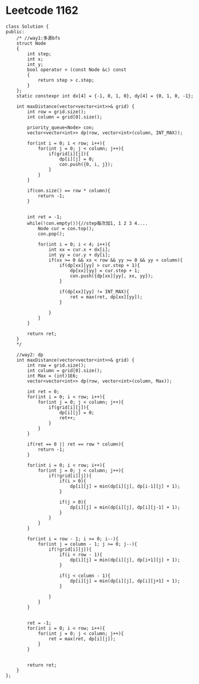 # Leetcode 1162
    class Solution {
    public:
        /* //way1:多源bfs
        struct Node
        {
            int step;
            int x;
            int y;
            bool operator < (const Node &c) const
            {
                return step > c.step;
            }
        };
        static constexpr int dx[4] = {-1, 0, 1, 0}, dy[4] = {0, 1, 0, -1};

        int maxDistance(vector<vector<int>>& grid) {
            int row = grid.size();
            int column = grid[0].size();

            priority_queue<Node> con;
            vector<vector<int>> dp(row, vector<int>(column, INT_MAX));

            for(int i = 0; i < row; i++){
                for(int j = 0; j < column; j++){
                    if(grid[i][j]){
                        dp[i][j] = 0;
                        con.push({0, i, j});
                    }
                }
            } 

            if(con.size() == row * column){
                return -1;
            }


            int ret = -1;
            while(!con.empty()){//step每次加1, 1 2 3 4....
                Node cur = con.top();
                con.pop();

                for(int i = 0; i < 4; i++){
                    int xx = cur.x + dx[i];
                    int yy = cur.y + dy[i];
                    if(xx >= 0 && xx < row && yy >= 0 && yy < column){
                        if(dp[xx][yy] > cur.step + 1){
                            dp[xx][yy] = cur.step + 1;
                            con.push({dp[xx][yy], xx, yy});
                        }

                        if(dp[xx][yy] != INT_MAX){
                            ret = max(ret, dp[xx][yy]);
                        }

                    }    
                }
            }

            return ret;
        }
        */

        //way2: dp
        int maxDistance(vector<vector<int>>& grid) {
            int row = grid.size();
            int column = grid[0].size();
            int Max = (int)1E6;
            vector<vector<int>> dp(row, vector<int>(column, Max));

            int ret = 0;
            for(int i = 0; i < row; i++){
                for(int j = 0; j < column; j++){
                    if(grid[i][j]){
                        dp[i][j] = 0;
                        ret++;
                    }
                }
            }

            if(ret == 0 || ret == row * column){
                return -1;
            }

            for(int i = 0; i < row; i++){
                for(int j = 0; j < column; j++){
                    if(!grid[i][j]){
                        if(i > 0){
                            dp[i][j] = min(dp[i][j], dp[i-1][j] + 1);
                        }

                        if(j > 0){
                            dp[i][j] = min(dp[i][j], dp[i][j-1] + 1);
                        }
                    }
                }
            }

            for(int i = row - 1; i >= 0; i--){
                for(int j = column - 1; j >= 0; j--){
                    if(!grid[i][j]){
                        if(i < row - 1){
                            dp[i][j] = min(dp[i][j], dp[i+1][j] + 1);
                        }

                        if(j < column - 1){
                            dp[i][j] = min(dp[i][j], dp[i][j+1] + 1);
                        }

                    }
                }
            }


            ret = -1;
            for(int i = 0; i < row; i++){
                for(int j = 0; j < column; j++){
                    ret = max(ret, dp[i][j]);
                }
            }


            return ret;
        }
    };
